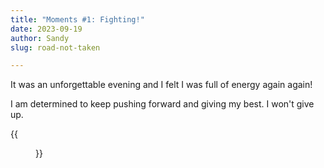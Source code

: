 ```yaml
---
title: "Moments #1: Fighting!"
date: 2023-09-19
author: Sandy
slug: road-not-taken

---
```


It was an unforgettable evening and I felt I was full of energy again again!

I am determined to keep pushing forward and giving my best. I won't give up.

{{<figure src="/images/dog.jpg" title="Just Fighting!" width="350">}}